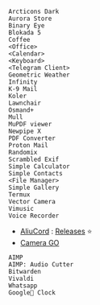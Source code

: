 ```
Arcticons Dark
Aurora Store
Binary Eye
Blokada 5
Coffee
<Office>
<Calendar>
<Keyboard>
<Telegram Client>
Geometric Weather
Infinity
K-9 Mail
Koler
Lawnchair
Osmand+
Mull
MuPDF viewer
Newpipe X
PDF Converter
Proton Mail
Randomix
Scrambled Exif
Simple Calculator
Simple Contacts
<File Manager>
Simple Gallery
Termux
Vector Camera
Vimusic
Voice Recorder
```
* [AliuCord](https://github.com/Aliucord/Aliucord) : [Releases](https://github.com/Aliucord/Aliucord/releases/latest/download/Installer-release.apk) ⭐
* [Camera GO](https://t.me/GcamGo/10195)
```
AIMP
AIMP: Audio Cutter
Bitwarden
Vivaldi
Whatsapp
Google🤮 Clock
```
